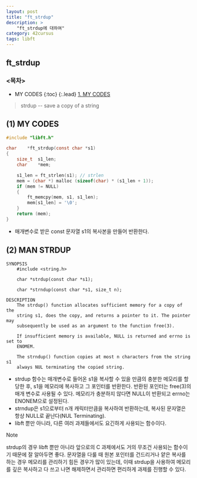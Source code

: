 ```yaml
---
layout: post
title: "ft_strdup"
description: >
    "ft_strdup에 대하여"
category: 42cursus
tags: libft
---
```

## ft_strdup

### <목차>
* MY CODES
{:toc}
{:.lead}
[1. MY CODES](#1-my-codes)

> strdup -- save a copy of a string

## (1) MY CODES
~~~c
#include "libft.h"

char	*ft_strdup(const char *s1)
{
	size_t	s1_len;
	char	*mem;

	s1_len = ft_strlen(s1); // strlen
	mem = (char *) malloc (sizeof(char) * (s1_len + 1));
	if (mem != NULL)
	{
		ft_memcpy(mem, s1, s1_len);
		mem[s1_len] = '\0';
	}
	return (mem);
}
~~~
- 매개변수로 받은 const 문자열 s1의 복사본을 만들어 반환한다.

## (2) MAN STRDUP
~~~plain
SYNOPSIS
	#include <string.h>

	char *strdup(const char *s1);

	char *strndup(const char *s1, size_t n);

DESCRIPTION
	The strdup() function allocates sufficient memory for a copy of the
	string s1, does the copy, and returns a pointer to it. The pointer may
	subsequently be used as an argument to the function free(3).

	If insufficient memory is available, NULL is returned and errno is set to
	ENOMEM.

	The strndup() function copies at most n characters from the string s1
	always NUL terminating the copied string.
~~~
- strdup 함수는 매개변수로 들어온 s1을 복사할 수 있을 만큼의 충분한 메모리를 할당한 후, s1을 메모리에 복사하고 그 포인터를 반환한다. 반환된 포인터는 free(3)의 매개 변수로 사용될 수 있다. 메모리가 충분하지 않다면 NULL이 반환되고 errno는 ENONEM으로 설정된다.
- strndup은 s1으로부터 n개 캐릭터만큼을 복사하여 반환하는데, 복사된 문자열은 항상 NULL로 끝난다(NUL Terminating).
- libft 뿐만 아니라, 다른 여러 과제들에서도 요긴하게 사용되는 함수이다.

> [!NOTE]  
> strdup의 경우 libft 뿐만 아니라 앞으로의 C 과제에서도 거의 무조건 사용되는 함수이기 때문에 잘 알아두면 좋다. 문자열을 다룰 때 원본 포인터를 건드리거나 얕은 복사를 하는 경우 메모리를 관리하기 힘든 경우가 많이 있는데, 이때 strdup을 사용하여 메모리를 깊은 복사하고 다 쓰고 나면 해제하면서 관리하면 편리하게 과제를 진행할 수 있다. 